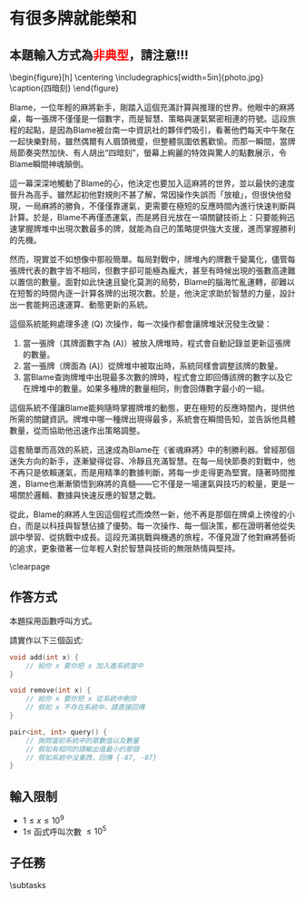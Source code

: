 # 有很多牌就能榮和

## 本題輸入方式為<font color = "red">非典型</font>，請注意!!!

\begin{figure}[h]
\centering
\includegraphics[width=5in]{photo.jpg}
\caption{四暗刻}
\end{figure}

Blame，一位年輕的麻將新手，剛踏入這個充滿計算與推理的世界。他眼中的麻將桌，每一張牌不僅僅是一個數字，而是智慧、策略與運氣緊密相連的符號。這段旅程的起點，是因為Blame被台南一中資訊社的夥伴們吸引，看著他們每天中午聚在一起快樂對局，雖然偶爾有人眉頭微蹙，但整體氛圍依舊歡愉。而那一瞬間，當牌局節奏突然加快、有人胡出“四暗刻”，螢幕上絢麗的特效與驚人的點數展示，令Blame瞬間神魂顛倒。

這一幕深深地觸動了Blame的心，他決定也要加入這麻將的世界，並以最快的速度晉升為高手。雖然起初他對規則不甚了解，常因操作失誤而「放槍」，但很快他發現，一局麻將的勝負，不僅僅靠運氣，更需要在極短的反應時間內進行快速判斷與計算。於是，Blame不再僅憑運氣，而是將目光放在一項關鍵技術上：只要能夠迅速掌握牌堆中出現次數最多的牌，就能為自己的策略提供強大支援，進而掌握勝利的先機。

然而，現實並不如想像中那般簡單。每局對戰中，牌堆內的牌數千變萬化，儘管每張牌代表的數字皆不相同，但數字卻可能極為龐大，甚至有時候出現的張數高達難以置信的數量。面對如此快速且變化莫測的局勢，Blame的腦海忙亂運轉，卻難以在短暫的時間內逐一計算各牌的出現次數。於是，他決定求助於智慧的力量，設計出一套能夠迅速運算、動態更新的系統。

這個系統能夠處理多達 \(Q\) 次操作，每一次操作都會讓牌堆狀況發生改變：  

1. 當一張牌（其牌面數字為 \(A\)）被放入牌堆時，程式會自動記錄並更新這張牌的數量。  
2. 當一張牌（牌面為 \(A\)）從牌堆中被取出時，系統同樣會調整該牌的數量。  
3. 當Blame查詢牌堆中出現最多次數的牌時，程式會立即回傳該牌的數字以及它在牌堆中的數量。如果多種牌的數量相同，則會回傳數字最小的一組。

這個系統不僅讓Blame能夠隨時掌握牌堆的動態，更在極短的反應時間內，提供他所需的關鍵資訊。牌堆中哪一種牌出現得最多，系統會在瞬間告知，並告訴他具體數量，從而協助他迅速作出策略調整。

這套簡單而高效的系統，迅速成為Blame在《雀魂麻將》中的制勝利器。曾經那個迷失方向的新手，逐漸變得從容、冷靜且充滿智慧。在每一局快節奏的對戰中，他不再只是依賴運氣，而是用精準的數據判斷，將每一步走得更為堅實。隨著時間推進，Blame也漸漸領悟到麻將的真髓——它不僅是一場運氣與技巧的較量，更是一場關於邏輯、數據與快速反應的智慧之戰。

從此，Blame的麻將人生因這個程式而煥然一新，他不再是那個在牌桌上徬徨的小白，而是以科技與智慧佔據了優勢。每一次操作、每一個決策，都在證明著他從失誤中學習、從挑戰中成長。這段充滿挑戰與機遇的旅程，不僅見證了他對麻將藝術的追求，更象徵著一位年輕人對於智慧與技術的無限熱情與堅持。

\clearpage

## 作答方式
本題採用函數呼叫方式。

請實作以下三個函式:

```cpp
void add(int x) {
    // 給你 x 要你把 x 加入進系統當中
}
```

```cpp
void remove(int x) {
    // 給你 x 要你把 x 從系統中刪除
    // 假如 x 不存在系統中，請直接回傳
}
```

```cpp
pair<int, int> query() {
    // 詢問當前系統中的眾數值以及數量
    // 假如有相同的請輸出值最小的那個
    // 假如系統中沒東西，回傳 {-87, -87}
}
```

## 輸入限制
 - $1 \le x \le 10^9$
 - $1 \le$ 函式呼叫次數 $\le 10^5$

## 子任務
\subtasks